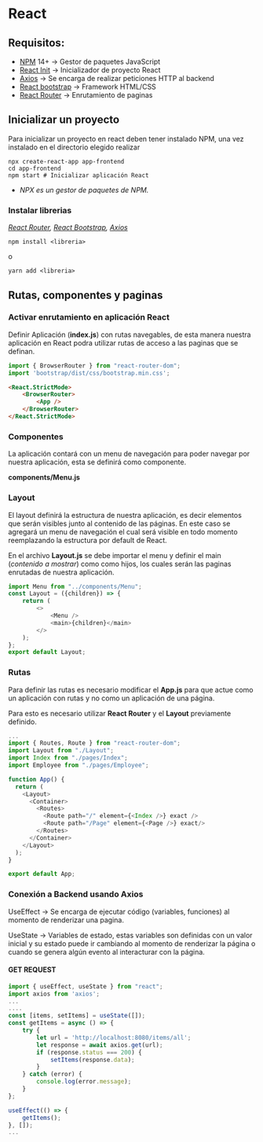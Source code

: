 # React

## Requisitos:
-   [NPM] 14+ -> Gestor de paquetes JavaScript
-   [React Init] -> Inicializador de proyecto React
-   [Axios] -> Se encarga de realizar peticiones HTTP al backend
-   [React bootstrap] -> Framework HTML/CSS
-   [React Router] -> Enrutamiento de paginas

## Inicializar un proyecto

Para inicializar un proyecto en react deben tener instalado NPM, una vez instalado en el directorio elegido realizar

```
npx create-react-app app-frontend
cd app-frontend
npm start # Inicializar aplicación React
```
* _NPX es un gestor de paquetes de NPM._

### Instalar librerias
_[React Router], [React Bootstrap], [Axios]_
```
npm install <libreria>
```
o
```
yarn add <libreria>
```

## Rutas, componentes y paginas

### Activar enrutamiento en aplicación React

Definir Aplicación (**index.js**) con rutas navegables, de esta manera nuestra aplicación en React podra utilizar rutas de acceso a las paginas que se definan.
```js
import { BrowserRouter } from "react-router-dom";
import 'bootstrap/dist/css/bootstrap.min.css';
```

```html
<React.StrictMode>
    <BrowserRouter>
        <App />
    </BrowserRouter>
</React.StrictMode>
```

### Componentes

La aplicación contará con un menu de navegación para poder navegar por nuestra aplicación, esta se definirá como componente.

**components/Menu.js**

### Layout

El layout definirá la estructura de nuestra aplicación, es decir elementos que serán visibles junto al contenido de las páginas. En este caso se agregará un menu de navegación el cual será visible en todo momento reemplazando la estructura por default de React.

En el archivo **Layout.js** se debe importar el menu y definir el main (_contenido a mostrar_) como como hijos, los cuales serán las paginas enrutadas de nuestra aplicación.

```js
import Menu from "../components/Menu";
const Layout = ({children}) => {
    return (
        <>
            <Menu />
            <main>{children}</main>
        </>
    );
};
export default Layout;
```
### Rutas

Para definir las rutas es necesario modificar el **App.js** para que actue como un aplicación con rutas y no como un aplicación de una página.

Para esto es necesario utilizar **React Router** y el **Layout** previamente definido.

```js
...
import { Routes, Route } from "react-router-dom";
import Layout from "./Layout";
import Index from "./pages/Index";
import Employee from "./pages/Employee";

function App() {
  return (
    <Layout>
      <Container>
        <Routes>
          <Route path="/" element={<Index />} exact />
          <Route path="/Page" element={<Page />} exact/>
        </Routes>
      </Container>
    </Layout>
  );
}

export default App;
```

### Conexión a Backend usando Axios

UseEffect -> Se encarga de ejecutar código (variables, funciones) al momento de renderizar una pagina.

UseState -> Variables de estado, estas variables son definidas con un valor inicial y su estado puede ir cambiando al momento de renderizar la página o cuando se genera algún evento al interacturar con la página.


#### **GET REQUEST**
```js
import { useEffect, useState } from "react";
import axios from 'axios';
...
....
const [items, setItems] = useState([]);
const getItems = async () => {
    try {
        let url = 'http://localhost:8080/items/all';
        let response = await axios.get(url);
        if (response.status === 200) {
            setItems(response.data);
        }
    } catch (error) {
        console.log(error.message);
    }
};

useEffect(() => {
    getItems();
}, []);
...
```



[React bootstrap]: <https://react-bootstrap.github.io/getting-started/introduction>
[NPM]: <https://www.npmjs.com/>
[Axios]: <https://axios-http.com/docs/intro>
[React Init]: <https://reactjs.org/docs/create-a-new-react-app.html>
[React Router]:<https://v5.reactrouter.com/web/guides/quick-start>